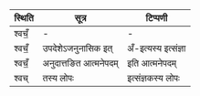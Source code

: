 | स्थिति | सूत्र | टिप्पणी |
| ----- | ------- | ------ |
| श्वचँ॒ | - | - |
| श्वचँ॒ | उपदेशेऽजनुनासिक इत् | अँ-इत्यस्य इत्संज्ञा |
| श्वचँ॒ | अनुदात्तङित आत्मनेपदम् | इति आत्मनेपदम् |
| श्वच् | तस्य लोपः | इत्संज्ञकस्य लोपः |
